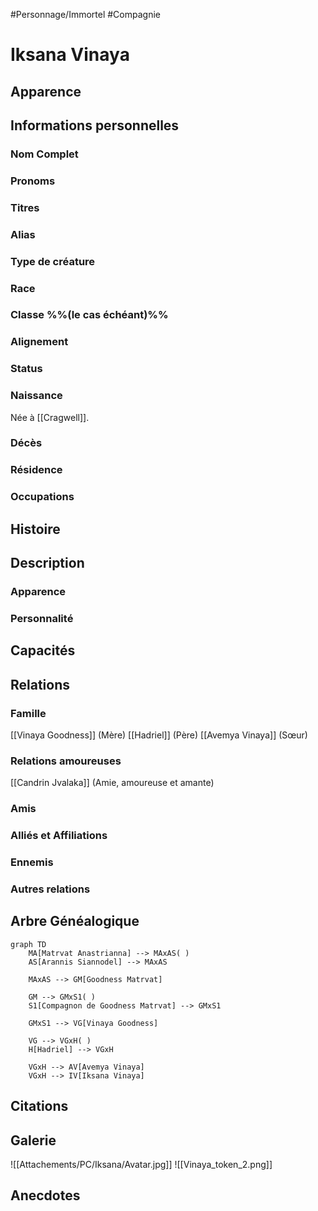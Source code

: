 #Personnage/Immortel
#Compagnie

# Iksana Vinaya

## Apparence

## Informations personnelles
### Nom Complet
### Pronoms
### Titres
### Alias
### Type de créature
### Race
### Classe %%(le cas échéant)%%
### Alignement
### Status
### Naissance
Née à [[Cragwell]].

### Décès
### Résidence
### Occupations

## Histoire

## Description
### Apparence

### Personnalité

## Capacités

## Relations
### Famille
[[Vinaya Goodness]] (Mère)
[[Hadriel]] (Père)
[[Avemya Vinaya]] (Sœur)

### Relations amoureuses
[[Candrin Jvalaka]] (Amie, amoureuse et amante)

### Amis
### Alliés et Affiliations
### Ennemis
### Autres relations

## Arbre Généalogique
```mermaid
graph TD
    MA[Matrvat Anastrianna] --> MAxAS( )
    AS[Arannis Siannodel] --> MAxAS

    MAxAS --> GM[Goodness Matrvat]

	GM --> GMxS1( )
    S1[Compagnon de Goodness Matrvat] --> GMxS1
    
    GMxS1 --> VG[Vinaya Goodness]

	VG --> VGxH( )
    H[Hadriel] --> VGxH

	VGxH --> AV[Avemya Vinaya]
	VGxH --> IV[Iksana Vinaya]
```

## Citations

## Galerie
![[Attachements/PC/Iksana/Avatar.jpg]]
![[Vinaya_token_2.png]]

## Anecdotes
